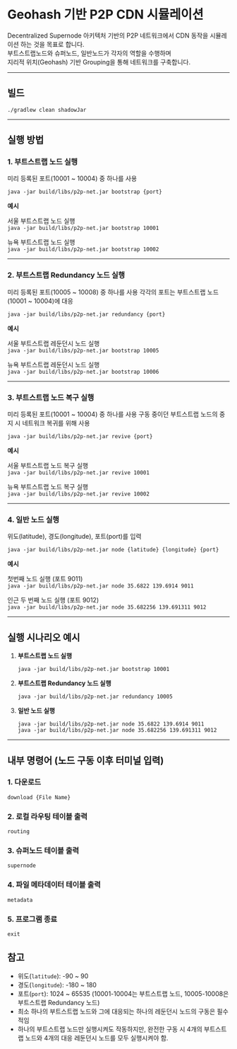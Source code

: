 # Geohash 기반 P2P CDN 시뮬레이션

Decentralized Supernode 아키텍처 기반의 P2P 네트워크에서 CDN 동작을 시뮬레이션 하는 것을 목표로 합니다.   
부트스트랩노드와 슈퍼노드, 일반노드가 각자의 역할을 수행하며  
지리적 위치(Geohash) 기반 Grouping을 통해 네트워크를 구축합니다.

---

## 빌드

`./gradlew clean shadowJar`

---

## 실행 방법

### 1. 부트스트랩 노드 실행

미리 등록된 포트(10001 ~ 10004) 중 하나를 사용

`java -jar build/libs/p2p-net.jar bootstrap {port}`

**예시**

서울 부트스트랩 노드 실행<br>
`java -jar build/libs/p2p-net.jar bootstrap 10001`

뉴욕 부트스트랩 노드 실행<br>
`java -jar build/libs/p2p-net.jar bootstrap 10002`

---

### 2. 부트스트랩 Redundancy 노드 실행

미리 등록된 포트(10005 ~ 10008) 중 하나를 사용
각각의 포트는 부트스트랩 노드(10001 ~ 10004)에 대응 

`java -jar build/libs/p2p-net.jar redundancy {port}`

**예시**

서울 부트스트랩 레둔던시 노드 실행<br>
`java -jar build/libs/p2p-net.jar bootstrap 10005`

뉴욕 부트스트랩 레둔던시 노드 실행<br>
`java -jar build/libs/p2p-net.jar bootstrap 10006`

---

### 3. 부트스트랩 노드 복구 실행

미리 등록된 포트(10001 ~ 10004) 중 하나를 사용
구동 중이던 부트스트랩 노드의 중지 시 네트워크 복귀를 위해 사용

`java -jar build/libs/p2p-net.jar revive {port}`

**예시**

서울 부트스트랩 노드 복구 실행<br>
`java -jar build/libs/p2p-net.jar revive 10001`

뉴욕 부트스트랩 노드 복구 실행<br>
`java -jar build/libs/p2p-net.jar revive 10002`

---

### 4. 일반 노드 실행

위도(latitude), 경도(longitude), 포트(port)를 입력

`java -jar build/libs/p2p-net.jar node {latitude} {longitude} {port}`

**예시**

첫번째 노드 실행 (포트 9011)<br>
`java -jar build/libs/p2p-net.jar node 35.6822 139.6914 9011`

인근 두 번째 노드 실행 (포트 9012)<br>
`java -jar build/libs/p2p-net.jar node 35.682256 139.691311 9012`

---

## 실행 시나리오 예시

1. **부트스트랩 노드 실행**
    ```
    java -jar build/libs/p2p-net.jar bootstrap 10001
    ```

2. **부트스트랩 Redundancy 노드 실행**
    ```
    java -jar build/libs/p2p-net.jar redundancy 10005
    ```

3. **일반 노드 실행**
    ```
    java -jar build/libs/p2p-net.jar node 35.6822 139.6914 9011
    java -jar build/libs/p2p-net.jar node 35.682256 139.691311 9012
    ```

---

## 내부 명령어 (노드 구동 이후 터미널 입력)

### 1. 다운로드
`download {File Name}`

### 2. 로컬 라우팅 테이블 출력
`routing`

### 3. 슈퍼노드 테이블 출력
`supernode`

### 4. 파일 메타데이터 테이블 출력
`metadata`

### 5. 프로그램 종료
`exit`

## 참고

- 위도(`latitude`): -90 ~ 90  
- 경도(`longitude`): -180 ~ 180  
- 포트(`port`): 1024 ~ 65535 (10001-10004는 부트스트랩 노드, 10005-10008은 부트스트랩 Redundancy 노드)
- 최소 하나의 부트스트랩 노드와 그에 대응되는 하나의 레둔던시 노드의 구동은 필수적임
- 하나의 부트스트랩 노드만 실행시켜도 작동하지만, 완전한 구동 시 4개의 부트스트랩 노드와 4개의 대응 레둔던시 노드를 모두 실행시켜야 함.
